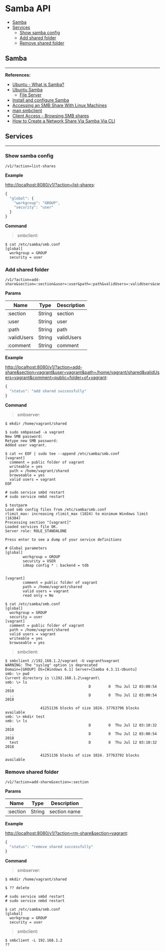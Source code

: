 # Samba API

- [Samba](#samba)
- [Services](#services)
  - [Show samba config](#show-samba-config)
  - [Add shared folder](#add-shared-folder)
  - [Remove shared folder](#remove-shared-folder)

## Samba

---

**References:**

- [Ubuntu - What is Samba?](https://help.ubuntu.com/community/Samba)
- [Ubuntu Samba](https://help.ubuntu.com/lts/serverguide/samba.html.en)
  - [File Server](https://help.ubuntu.com/lts/serverguide/samba-fileserver.html.en)
- [Install and configure Samba](https://tutorials.ubuntu.com/tutorial/install-and-configure-samba#0)
- [Accessing an SMB Share With Linux Machines](https://www.tldp.org/HOWTO/SMB-HOWTO-8.html)
- [man smbclient](https://www.samba.org/samba/docs/current/man-html/smbclient.1.html)
- [Client Access - Browsing SMB shares](https://help.ubuntu.com/community/Samba/SambaClientGuide)
- [How to Create a Network Share Via Samba Via CLI](https://help.ubuntu.com/community/How%20to%20Create%20a%20Network%20Share%20Via%20Samba%20Via%20CLI%20%28Command-line%20interface/Linux%20Terminal%29%20-%20Uncomplicated,%20Simple%20and%20Brief%20Way!)

## Services

---

### Show samba config

```
/v1/?action=list-shares
```

**Example**

[http://localhost:8080/v1/?action=list-shares](http://localhost:8080/v1/?action=list-shares):

```js
{
  "global": {
    "workgroup": "GROUP",
    "security": "user"
  }
}
```

**Command**

> smbclient:

```
$ cat /etc/samba/smb.conf
[global]
  workgroup = GROUP
  security = user
```

### Add shared folder

```
/v1/?action=add-share&section=:section&user=:user&path=:path&validUsers=:validUsers&comment=:comment
```

**Params**

| Name        | Type   | Description |
| ----------- | ------ | ----------- |
| :section    | String | section     |
| :user       | String | user        |
| :path       | String | path        |
| :validUsers | String | validUsers  |
| :comment    | String | comment     |

**Example**

[http://localhost:8080/v1/?action=add-share&section=vagrant&user=vagrant&path=/home/vagrant/shared&validUsers=vagrant&comment=public+folder+of+vagrant](http://localhost:8080/v1/?action=add-share&section=vagrant&user=vagrant&path=/home/vagrant/shared&validUsers=vagrant&comment=public+folder+of+vagrant):

```js
{
  "status": "add shared successfully"
}
```

**Command**

> smbserver:

```
$ mkdir /home/vagrant/shared

$ sudo smbpasswd -a vagrant
New SMB password:
Retype new SMB password:
Added user vagrant.

$ cat << EOF | sudo tee --append /etc/samba/smb.conf
[vagrant]
  comment = public folder of vagrant
  writeable = yes
  path = /home/vagrant/shared
  browseable = yes
  valid users = vagrant
EOF

# sudo service smbd restart
# sudo service nmbd restart

$ testparm
Load smb config files from /etc/samba/smb.conf
rlimit_max: increasing rlimit_max (1024) to minimum Windows limit (16384)
Processing section "[vagrant]"
Loaded services file OK.
Server role: ROLE_STANDALONE

Press enter to see a dump of your service definitions

# Global parameters
[global]
        workgroup = GROUP
        security = USER
        idmap config * : backend = tdb


[vagrant]
        comment = public folder of vagrant
        path = /home/vagrant/shared
        valid users = vagrant
        read only = No

$ cat /etc/samba/smb.conf
[global]
  workgroup = GROUP
  security = user
[vagrant]
  comment = public folder of vagrant
  path = /home/vagrant/shared
  valid users = vagrant
  writeable = yes
  browseable = yes
```

> smbclient:

```
$ smbclient //192.168.1.2/vagrant -U vagrant%vagrant
WARNING: The "syslog" option is deprecated
Domain=[GROUP] OS=[Windows 6.1] Server=[Samba 4.3.11-Ubuntu]
smb: \> pwd
Current directory is \\192.168.1.2\vagrant\
smb: \> ls
  .                                   D        0  Thu Jul 12 03:00:54 2018
  ..                                  D        0  Thu Jul 12 03:00:54 2018

                41251136 blocks of size 1024. 37763796 blocks available
smb: \> mkdir test
smb: \> ls
  .                                   D        0  Thu Jul 12 03:10:32 2018
  ..                                  D        0  Thu Jul 12 03:00:54 2018
  test                                D        0  Thu Jul 12 03:10:32 2018

                41251136 blocks of size 1024. 37763792 blocks available
```

<!--
TODO
Connect to Server > 192.168.1.2
smb://192.168.1.2/vagrant
$ nautilus smb:///
$ nautilus smb://192.168.1.2/vagrant
$ smbclient -L 192.168.1.2
$ smbclient //192.168.1.2/vagrant -U vagrant%vagrant
smb: \> help
?              allinfo        altname        archive        backup
blocksize      cancel         case_sensitive cd             chmod
chown          close          del            dir            du
echo           exit           get            getfacl        geteas
hardlink       help           history        iosize         lcd
link           lock           lowercase      ls             l
mask           md             mget           mkdir          more
mput           newer          notify         open           posix
posix_encrypt  posix_open     posix_mkdir    posix_rmdir    posix_unlink
print          prompt         put            pwd            q
queue          quit           readlink       rd             recurse
reget          rename         reput          rm             rmdir
showacls       setea          setmode        scopy          stat
symlink        tar            tarmode        timeout        translate
unlock         volume         vuid           wdel           logon
listconnect    showconnect    tcon           tdis           tid
logoff         ..             !
$ smbclient //192.168.1.2/vagrant -U vagrant%vagrant -c "ls"
$ smbclient //192.168.1.2/vagrant -U vagrant -N -c "ls"
$ smbclient //192.168.1.2/vagrant -U vagrant -A ~/.smbclient -c "ls"
$ smbtree
$ mount -t cifs -o <username>,<password> //<servername>/<sharename> /mnt/point/
-->

### Remove shared folder

```
/v1/?action=add-share&section=:section
```

**Params**

| Name     | Type   | Description  |
| -------- | ------ | ------------ |
| :section | String | section name |

**Example**

[http://localhost:8080/v1/?action=rm-share&section=vagrant](http://localhost:8080/v1/?action=rm-share&section=vagrant):

```js
{
  "status": "remove shared successfully"
}
```

**Command**

> smbserver:

```
$ mkdir /home/vagrant/shared

$ ?? delete

# sudo service smbd restart
# sudo service nmbd restart

$ cat /etc/samba/smb.conf
[global]
  workgroup = GROUP
  security = user
```

> smbclient:

```
$ smbclient -L 192.168.1.2
??
```
